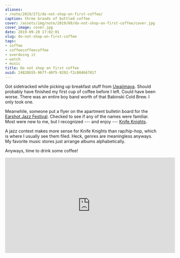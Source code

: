 ```yaml
---
aliases:
- /note/2019/271/do-not-shop-on-first-coffee/
caption: three brands of bottled coffee
cover: /assets/img/note/2019/09/do-not-shop-on-first-coffee/cover.jpg
cover_image: cover.jpg
date: 2019-09-28 17:02:01
slug: do-not-shop-on-first-coffee
tags:
- coffee
- coffeecoffeecoffee
- overdoing it
- watch
- music
title: Do not shop on first coffee
uuid: 24828b55-967f-40f5-9292-f2c084667817
---
```


Got sidetracked while picking up breakfast stuff from [Uwajimaya][]. Should probably have finished my first
cup of coffee before I left. Could have been worse. There was an entire boy band worth of that Babinski Cold
Brew. I only took one.

[Uwajimaya]: https://www.uwajimaya.com/

Meanwhile, someone put a flyer on the apartment bulletin board for the [Earshot Jazz Festival][]. Checked to
see if any of the names were familiar. Most were new to me, but I recognized  --- and enjoy --- [Knife Knights][].

A jazz context makes more sense for Knife Knights than rap/hip-hop, which is where I usually see them filed.
Heck, genres are meaningless anyways. My favorite music stores just arrange albums alphabetically.

[Earshot Jazz Festival]: https://www.earshot.org/2019-earshot-jazz-festival/
[Knife Knights]: https://knifeknights.bandcamp.com/

Anyways, time to drink some coffee!

<iframe width="560" height="315" src="https://www.youtube.com/embed/D58GhmNzZ10" title="YouTube video player" frameborder="0" allow="accelerometer; autoplay; clipboard-write; encrypted-media; gyroscope; picture-in-picture" allowfullscreen></iframe>